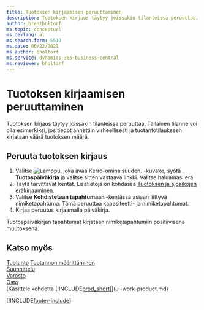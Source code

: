 ```yaml
---
title: Tuotoksen kirjaamisen peruuttaminen
description: Tuotoksen kirjaus täytyy joissakin tilanteissa peruuttaa. Tässä aiheessa kuvataan tuotoksen kirjauksen peruuttaminen.
author: brentholtorf
ms.topic: conceptual
ms.devlang: al
ms.search.form: 5510
ms.date: 06/22/2021
ms.author: bholtorf
ms.service: dynamics-365-business-central
ms.reviewer: bholtorf
---
```

# <a name="reverse-output-posting"></a>Tuotoksen kirjaamisen peruuttaminen

Tuotoksen kirjaus täytyy joissakin tilanteissa peruuttaa. Tällainen tilanne voi olla esimerkiksi, jos tiedot annettiin virheellisesti ja tuotantotilaukseen kirjataan väärä tuotoksen määrä.  

## <a name="to-reverse-an-output-posting"></a>Peruuta tuotoksen kirjaus

1. Valitse ![Lamppu, joka avaa Kerro-ominaisuuden.](media/ui-search/search_small.png "Kerro, mitä haluat tehdä") -kuvake, syötä **Tuotospäiväkirja** ja valitse sitten vastaava linkki. Valitse haluamasi erä.  
2. Täytä tarvittavat kentät. Lisätietoja on kohdassa [Tuotoksen ja ajoaikojen eräkirjaaminen](production-how-to-post-output-quantity.md).
3. Valitse **Kohdistetaan tapahtumaan** -kentässä asiaan liittyvä nimiketapahtuma. Tämä peruuttaa kapasiteetti- ja nimiketapahtumat.  
4. Kirjaa peruutus kirjaamalla päiväkirja.  

Tuotospäiväkirjan tapahtumat kirjataan nimiketapahtumiin positiivisena muutoksena.  

## <a name="see-also"></a>Katso myös

 [Tuotanto](production-manage-manufacturing.md) [Tuotannon määrittäminen](production-configure-production-processes.md)  
 [Suunnittelu](production-planning.md)  
 [Varasto](inventory-manage-inventory.md)  
 [Osto](purchasing-manage-purchasing.md)  
 [Käsittele kohdetta [!INCLUDE[prod_short](includes/prod_short.md)]](ui-work-product.md)  


[!INCLUDE[footer-include](includes/footer-banner.md)]
